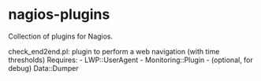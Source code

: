 # nagios-plugins

Collection of plugins for Nagios.


check_end2end.pl: plugin to perform a web navigation (with time thresholds)
    Requires:
        - LWP::UserAgent
        - Monitoring::Plugin
        - (optional, for debug) Data::Dumper

